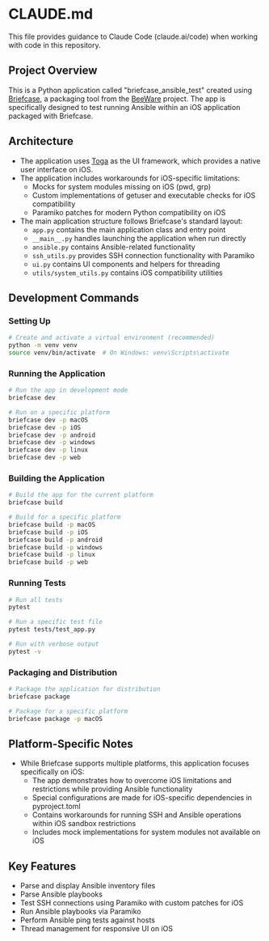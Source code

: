 # CLAUDE.md

This file provides guidance to Claude Code (claude.ai/code) when working with code in this repository.

## Project Overview

This is a Python application called "briefcase_ansible_test" created using [Briefcase](https://briefcase.readthedocs.io/), a packaging tool from the [BeeWare](https://beeware.org/) project. The app is specifically designed to test running Ansible within an iOS application packaged with Briefcase.

## Architecture

- The application uses [Toga](https://toga.readthedocs.io/) as the UI framework, which provides a native user interface on iOS.
- The application includes workarounds for iOS-specific limitations:
  - Mocks for system modules missing on iOS (pwd, grp)
  - Custom implementations of getuser and executable checks for iOS compatibility
  - Paramiko patches for modern Python compatibility on iOS
- The main application structure follows Briefcase's standard layout:
  - `app.py` contains the main application class and entry point
  - `__main__.py` handles launching the application when run directly
  - `ansible.py` contains Ansible-related functionality
  - `ssh_utils.py` provides SSH connection functionality with Paramiko
  - `ui.py` contains UI components and helpers for threading
  - `utils/system_utils.py` contains iOS compatibility utilities

## Development Commands

### Setting Up

```bash
# Create and activate a virtual environment (recommended)
python -m venv venv
source venv/bin/activate  # On Windows: venv\Scripts\activate
```

### Running the Application

```bash
# Run the app in development mode
briefcase dev

# Run on a specific platform
briefcase dev -p macOS
briefcase dev -p iOS
briefcase dev -p android
briefcase dev -p windows
briefcase dev -p linux
briefcase dev -p web
```

### Building the Application

```bash
# Build the app for the current platform
briefcase build

# Build for a specific platform
briefcase build -p macOS
briefcase build -p iOS
briefcase build -p android
briefcase build -p windows
briefcase build -p linux
briefcase build -p web
```

### Running Tests

```bash
# Run all tests
pytest

# Run a specific test file
pytest tests/test_app.py

# Run with verbose output
pytest -v
```

### Packaging and Distribution

```bash
# Package the application for distribution
briefcase package

# Package for a specific platform
briefcase package -p macOS
```

## Platform-Specific Notes

- While Briefcase supports multiple platforms, this application focuses specifically on iOS:
  - The app demonstrates how to overcome iOS limitations and restrictions while providing Ansible functionality
  - Special configurations are made for iOS-specific dependencies in pyproject.toml
  - Contains workarounds for running SSH and Ansible operations within iOS sandbox restrictions
  - Includes mock implementations for system modules not available on iOS

## Key Features

- Parse and display Ansible inventory files
- Parse Ansible playbooks
- Test SSH connections using Paramiko with custom patches for iOS
- Run Ansible playbooks via Paramiko
- Perform Ansible ping tests against hosts
- Thread management for responsive UI on iOS
